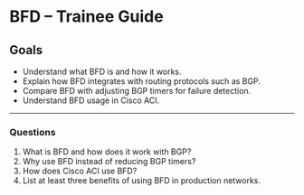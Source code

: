 # BFD – Trainee Guide

## Goals
- Understand what BFD is and how it works.
- Explain how BFD integrates with routing protocols such as BGP.
- Compare BFD with adjusting BGP timers for failure detection.
- Understand BFD usage in Cisco ACI.

---

### Questions

1. What is BFD and how does it work with BGP?
2. Why use BFD instead of reducing BGP timers?
4. How does Cisco ACI use BFD?
4. List at least three benefits of using BFD in production networks.
